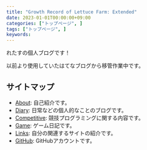 ```yaml
---
title: "Growth Record of Lettuce Farm: Extended"
date: 2023-01-01T00:00:00+09:00
categories: ["トップページ", ]
tags: ["トップページ", ]
keywords:
---
```


れたすの個人ブログです！

以前より使用していたはてなブログから移管作業中です。

<!--more-->

## サイトマップ

- [About](/about): 自己紹介です。
- [Diary](/diary): 日常などの個人的なことのブログです。
- [Competitive](/cp): 競技プログラミングに関する内容です。
- [Game](/game): ゲーム日記です。
- [Links](/links): 自分の関連するサイトの紹介です。
- [GitHub](https://github.com/fairy-lettuce): GitHubアカウントです。
